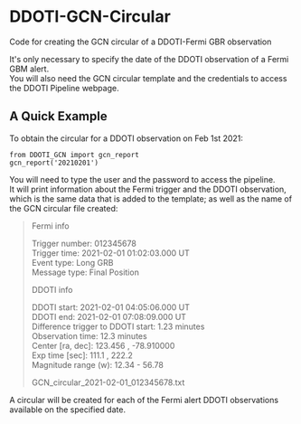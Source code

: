 # DDOTI-GCN-Circular
Code for creating the GCN circular of a DDOTI-Fermi GBR observation

It's only necessary to specify the date of the DDOTI observation of a Fermi GBM alert.  
You will also need the GCN circular template and the credentials to access the DDOTI Pipeline webpage.

## A Quick Example
To obtain the circular for a DDOTI observation on Feb 1st 2021:
```
from DDOTI_GCN import gcn_report
gcn_report('20210201')
```
You will need to type the user and the password to access the pipeline.  
It will print information about the Fermi trigger and the DDOTI observation, which is the same data that is added to the template; as well as the name of the GCN circular file created:

> Fermi info
> 
> Trigger number: 012345678  
> Trigger time: 2021-02-01 01:02:03.000 UT  
> Event type: Long GRB  
> Message type: Final Position  
>   
> DDOTI info  
> 
> DDOTI start: 2021-02-01 04:05:06.000 UT  
> DDOTI end: 2021-02-01 07:08:09.000 UT  
> Difference trigger to DDOTI start: 1.23 minutes  
> Observation time: 12.3 minutes  
> Center [ra, dec]: 123.456 , -78.910000  
> Exp time [sec]: 111.1 , 222.2  
> Magnitude range (w): 12.34 - 56.78  
> 
> GCN_circular_2021-02-01_012345678.txt  

A circular will be created for each of the Fermi alert DDOTI observations available on the specified date.
